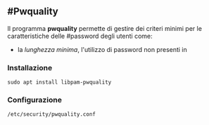 ## #Pwquality 

Il programma **pwquality** permette di gestire dei criteri minimi per le caratteristiche delle #password degli utenti come:
- la *lunghezza minima*, l'utilizzo di password non presenti in 

### Installazione
`sudo apt install libpam-pwquality`

### Configurazione
`/etc/security/pwquality.conf`
